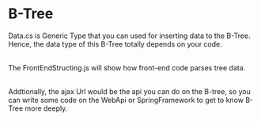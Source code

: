 # B-Tree
Data.cs is Generic Type that you can used for inserting data to the B-Tree. Hence, the data type of this B-Tree totally depends on your code.</br></br>

The FrontEndStructing.js will show how front-end code parses tree data. </br></br>

Addtionally, the ajax Url would be the api you can do on the B-tree, so you can write some code on the WebApi or SpringFramework to get to know B-Tree more deeply.</br></br>
